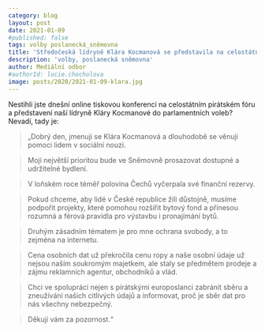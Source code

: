 ```yaml
---
category: blog
layout: post
date: 2021-01-09
#published: false
tags: volby poslanecká_sněmovna
title: 'Středočeská lídryně Klára Kocmanová se představila na celostátním fóru Pirátů'
description: 'volby, poslanecká sněmovna'
author: Mediální odbor
#authorId: lucie.chocholova
image: posts/2020/2021-01-09-klara.jpg
---
```


Nestihli jste dnešní online tiskovou konferenci na celostátním pirátském fóru a představení naší lídryně Kláry Kocmanové do parlamentních voleb? Nevadí, tady je:

> „Dobrý den, jmenuji se Klára Kocmanová a dlouhodobě se věnuji pomoci lidem v sociální nouzi.

> Mojí největší prioritou bude ve Sněmovně prosazovat dostupné a udržitelné bydlení.

> V loňském roce téměř polovina Čechů vyčerpala své finanční rezervy.

> Pokud chceme, aby lidé v České republice žili důstojně, musíme podpořit projekty, které pomohou rozšířit bytový fond a přinesou rozumná a férová pravidla pro výstavbu i pronajímání bytů.

> Druhým zásadním tématem je pro mne ochrana svobody, a to zejména na internetu.

> Cena osobních dat už překročila cenu ropy a naše osobní údaje už nejsou naším soukromým majetkem, ale staly se předmětem prodeje a zájmu reklamních agentur, obchodníků a vlád.

> Chci ve spolupráci nejen s pirátskými europoslanci zabránit sběru a zneužívání našich citlivých údajů a informovat, proč je sběr dat pro nás všechny nebezpečný.

> Děkuji vám za pozornost.“
